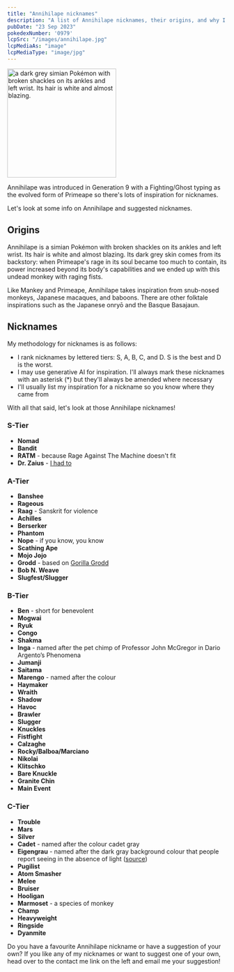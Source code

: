 ```yaml
---
title: "Annihilape nicknames"
description: "A list of Annihilape nicknames, their origins, and why I think they're cool."
pubDate: "23 Sep 2023"
pokedexNumber: '0979'
lcpSrc: "/images/annihilape.jpg"
lcpMediaAs: "image"
lcpMediaType: "image/jpg"
---
```


<div class="img-center"><img src="/images/annihilape.jpg" width="250px" height="250px" alt="a dark grey simian Pokémon with broken shackles on its ankles and left wrist. Its hair is white and almost blazing."></div>

Annihilape was introduced in Generation 9 with a Fighting/Ghost typing as the evolved form of Primeape so there's lots of inspiration for nicknames.

Let's look at some info on Annihilape and suggested nicknames.

## Origins

Annihilape is a simian Pokémon with broken shackles on its ankles and left wrist. Its hair is white and almost blazing. Its dark grey skin comes from its backstory: when Primeape's rage in its soul became too much to contain, its power increased beyond its body's capabilities and we ended up with this undead monkey with raging fists.

Like Mankey and Primeape, Annihilape takes inspiration from snub-nosed monkeys, Japanese macaques, and baboons. There are other folktale inspirations such as the Japanese onryō and the Basque Basajaun.

## Nicknames

My methodology for nicknames is as follows:

* I rank nicknames by lettered tiers: S, A, B, C, and D. S is the best and D is the worst.
* I may use generative AI for inspiration. I'll always mark these nicknames with an asterisk (\*) but they'll always be amended where necessary
* I'll usually list my inspiration for a nickname so you know where they came from

With all that said, let's look at those Annihilape nicknames!

### S-Tier

* **Nomad**
* **Bandit**
* **RATM** - because Rage Against The Machine doesn't fit
* **Dr. Zaius** - [I had to](https://www.youtube.com/watch?v=JlmzUEQxOvA)

### A-Tier

* **Banshee**
* **Rageous**
* **Raag** - Sanskrit for violence
* **Achilles**
* **Berserker**
* **Phantom**
* **Nope** - if you know, you know
* **Scathing Ape**
* **Mojo Jojo**
* **Grodd** - based on [Gorilla Grodd](https://en.wikipedia.org/wiki/Gorilla_Grodd)
* **Bob N. Weave**
* **Slugfest/Slugger**

### B-Tier

* **Ben** - short for benevolent
* **Mogwai**
* **Ryuk**
* **Congo**
* **Shakma**
* **Inga** - named after the pet chimp of Professor John McGregor in Dario Argento’s Phenomena
* **Jumanji**
* **Saitama**
* **Marengo** - named after the colour
* **Haymaker**
* **Wraith**
* **Shadow**
* **Havoc**
* **Brawler**
* **Slugger**
* **Knuckles**
* **Fistfight**
* **Calzaghe**
* **Rocky/Balboa/Marciano**
* **Nikolai**
* **Klitschko**
* **Bare Knuckle**
* **Granite Chin**
* **Main Event**

### C-Tier

* **Trouble**
* **Mars**
* **Silver**
* **Cadet** - named after the colour cadet gray
* **Eigengrau** - named after the dark gray background colour that people report seeing in the absence of light ([source](https://en.wikipedia.org/wiki/Eigengrau))
* **Pugilist**
* **Atom Smasher**
* **Melee**
* **Bruiser**
* **Hooligan**
* **Marmoset** - a species of monkey
* **Champ**
* **Heavyweight**
* **Ringside**
* **Dyanmite**

Do you have a favourite Annihilape nickname or have a suggestion of your own? If you like any of my nicknames or want to suggest one of your own, head over to the contact me link on the left and email me your suggestion!